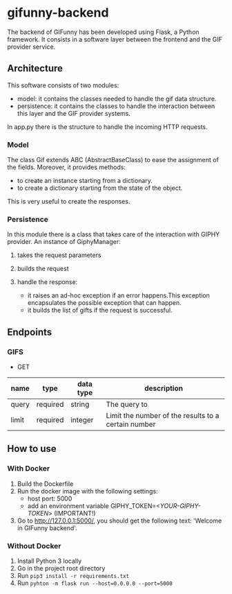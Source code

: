 # gifunny-backend

The backend of GIFunny has been developed using Flask, a Python framework.
It consists in a software layer between the frontend and the GIF provider service.

## Architecture

This software consists of two modules:

- model: it contains the classes needed to handle the gif data structure.
- persistence: it contains the classes to handle the interaction between this layer and the GIF provider systems.

In app.py there is the structure to handle the incoming HTTP requests.

### Model

The class Gif extends ABC (AbstractBaseClass) to ease the assignment of the fields.
Moreover, it provides methods:

- to create an instance starting from a dictionary.
- to create a dictionary starting from the state of the object.

This is very useful to create the responses.

### Persistence

In this module there is a class that takes care of the interaction with GIPHY provider. An instance of GiphyManager:

1. takes the request parameters
2. builds the request
3. handle the response: 
    
    - it raises an ad-hoc exception if an error happens.This exception encapsulates the possible exception that can happen.
    - it builds the list of gifts if the request is successful.

## Endpoints

### GIFS

- GET

| name      |  type     | data type               | description                                                           |
|-----------|-----------|-------------------------|-----------------------------------------------------------------------|
| query      |  required | string   | The query to   |
| limit      |  required | integer  | Limit the number of the results to a certain number  |

## How to use

### With Docker

1. Build the Dockerfile
2. Run the docker image with the following settings:
    - host port: 5000
    - add an environment variable GIPHY_TOKEN=<*YOUR-GIPHY-TOKEN*> (IMPORTANT!)
3. Go to http://127.0.0.1:5000/, you should get the following text: 'Welcome in GIFunny backend'.

### Without Docker

1. Install Python 3 locally
2. Go in the project root directory
3. Run <code>pip3 install -r requirements.txt</code>
4. Run <code>pyhton -m flask run --host=0.0.0.0 --port=5000</code>